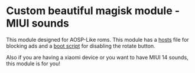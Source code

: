 # Custom beautiful magisk module - MIUI sounds
This module designed for AOSP-Like roms.
This module has a [hosts](https://github.com/StevenBlack/hosts) file for blocking ads and a [boot script](https://github.com/SAPTeamDEV/disable-rotate-suggest) for disabling the rotate button.

Also if you are having a xiaomi device or you want to have MIUI 14 sounds, this module is for you!
